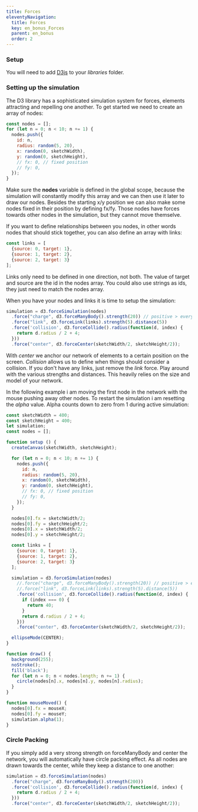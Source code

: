 ```yaml
---
title: Forces
eleventyNavigation:
  title: Forces
  key: en_bonus_Forces
  parent: en_bonus
  order: 2
---
```


### Setup

You will need to add [D3js](https://d3js.org/d3.v7.min.js) to your *libraries* folder.

### Setting up the simulation

The D3 library has a sophisticated simulation system for forces, elements attracting and repelling one another. To get started we need to create an array of nodes:

```js
const nodes = [];
for (let n = 0; n < 10; n += 1) {
  nodes.push({
    id: n,
    radius: random(5, 20),
    x: random(0, sketchWidth),
    y: random(0, sketchHeight),
    // fx: 0, // fixed position
    // fy: 0,
  });
}
```

Make sure the **nodes** variable is defined in the global scope, because the simulation will constantly modify this array and we can then use it later to draw our nodes. Besides the starting x/y position we can also make some nodes fixed in their position by defining fx/fy. Those nodes have forces towards other nodes in the simulation, but they cannot move themselve.

If you want to define relationships between you nodes, in other words nodes that should stick together, you can also define an array with links:

```js
const links = [
  {source: 0, target: 1},
  {source: 1, target: 2},
  {source: 2, target: 3}
];
```

Links only need to be defined in one direction, not both. The value of target and source are the id in the nodes array. You could also use strings as ids, they just need to match the nodes array.

When you have your nodes and links it is time to setup the simulation:

```js
simulation = d3.forceSimulation(nodes)
  .force("charge", d3.forceManyBody().strength(20)) // positive > everything attracts, negative > everything repells
  .force("link", d3.forceLink(links).strength(5).distance(5))
  .force('collision', d3.forceCollide().radius(function(d, index) {
    return d.radius / 2 + 4;
  }))
  .force("center", d3.forceCenter(sketchWidth/2, sketchHeight/2));
```

With *center* we anchor our network of elements to a certain position on the screen. *Collision* allows us to define when things should consider a collision. If you don't have any links, just remove the *link* force. Play around with the various strengths and distances. This heavily relies on the size and model of your network.

In the following example i am moving the first node in the network with the mouse pushing away other nodes. To restart the simulation i am resetting the *alpha* value. Alpha counts down to zero from 1 during active simulation:

```js
const sketchWidth = 400;
const sketchHeight = 400;
let simulation;
const nodes = [];

function setup () {
  createCanvas(sketchWidth, sketchHeight);

  for (let n = 0; n < 10; n += 1) {
    nodes.push({
      id: n,
      radius: random(5, 20),
      x: random(0, sketchWidth),
      y: random(0, sketchHeight),
      // fx: 0, // fixed position
      // fy: 0,
    });
  }

  nodes[0].fx = sketchWidth/2;
  nodes[0].fy = sketchHeight/2;
  nodes[0].x = sketchWidth/2;
  nodes[0].y = sketchHeight/2;

  const links = [
    {source: 0, target: 1},
    {source: 1, target: 2},
    {source: 2, target: 3}
  ];

  simulation = d3.forceSimulation(nodes)
    //.force("charge", d3.forceManyBody().strength(20)) // positive > everything attracts, negative > everything repells
    //.force("link", d3.forceLink(links).strength(5).distance(5))
    .force('collision', d3.forceCollide().radius(function(d, index) {
      if (index === 0) {
        return 40;
      }
      return d.radius / 2 + 4;
    }))
    .force("center", d3.forceCenter(sketchWidth/2, sketchHeight/2));

  ellipseMode(CENTER);
}

function draw() {
  background(255);
  noStroke();
  fill('black');
  for (let n = 0; n < nodes.length; n += 1) {
    circle(nodes[n].x, nodes[n].y, nodes[n].radius);
  }
}

function mouseMoved() {
  nodes[0].fx = mouseX;
  nodes[0].fy = mouseY;
  simulation.alpha(1);
}
```

### Circle Packing

If you simply add a very strong strength on forceManyBody and center the network, you will automatically have circle packing effect. As all nodes are drawn towards the center, while they keep a distance to one another:

```js
simulation = d3.forceSimulation(nodes)
  .force("charge", d3.forceManyBody().strength(200))
  .force('collision', d3.forceCollide().radius(function(d, index) {
    return d.radius / 2 + 4;
  }))
  .force("center", d3.forceCenter(sketchWidth/2, sketchHeight/2));
```
